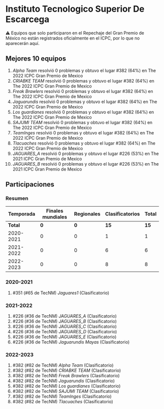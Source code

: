 # Instituto Tecnologico Superior De Escarcega

:warning: Equipos que solo participaron en el Repechaje del Gran Premio de México no están registrados oficialmente en el ICPC, por lo que no aparecerán aquí.

## Mejores 10 equipos

1. _Alpha Team_ resolvió 0 problemas y obtuvo el lugar #382 (64%) en The 2022 ICPC Gran Premio de Mexico
1. _CRIABKE TEAM_ resolvió 0 problemas y obtuvo el lugar #382 (64%) en The 2022 ICPC Gran Premio de Mexico
1. _Freak Brawlers_ resolvió 0 problemas y obtuvo el lugar #382 (64%) en The 2022 ICPC Gran Premio de Mexico
1. _Jaguarundis_ resolvió 0 problemas y obtuvo el lugar #382 (64%) en The 2022 ICPC Gran Premio de Mexico
1. _Los guardianes_ resolvió 0 problemas y obtuvo el lugar #382 (64%) en The 2022 ICPC Gran Premio de Mexico
1. _SAJUMI TEAM_ resolvió 0 problemas y obtuvo el lugar #382 (64%) en The 2022 ICPC Gran Premio de Mexico
1. _TeamInges_ resolvió 0 problemas y obtuvo el lugar #382 (64%) en The 2022 ICPC Gran Premio de Mexico
1. _Tlacuaches_ resolvió 0 problemas y obtuvo el lugar #382 (64%) en The 2022 ICPC Gran Premio de Mexico
1. _JAGUARES_A_ resolvió 0 problemas y obtuvo el lugar #226 (53%) en The 2021 ICPC Gran Premio de Mexico
1. _JAGUARES_B_ resolvió 0 problemas y obtuvo el lugar #226 (53%) en The 2021 ICPC Gran Premio de Mexico

## Participaciones

### Resumen

| Temporada | Finales mundiales | Regionales | Clasificatorios | Total |
| --- | --- | --- | --- | --- |
| **Total** | **0** | **0** | **15** | **15** |
| 2020-2021 | 0 | 0 | 1 | 1 |
| 2021-2022 | 0 | 0 | 6 | 6 |
| 2022-2023 | 0 | 0 | 8 | 8 |

### 2020-2021

1. #351 (#65 de TecNM) _Jaguares1_ (Clasificatorio)

### 2021-2022

1. #226 (#36 de TecNM) _JAGUARES_A_ (Clasificatorio)
1. #226 (#36 de TecNM) _JAGUARES_B_ (Clasificatorio)
1. #226 (#36 de TecNM) _JAGUARES_C_ (Clasificatorio)
1. #226 (#36 de TecNM) _JAGUARES_D_ (Clasificatorio)
1. #226 (#36 de TecNM) _JAGUARES_E_ (Clasificatorio)
1. #226 (#36 de TecNM) _Jaguarundis Mayas_ (Clasificatorio)

### 2022-2023

1. #382 (#82 de TecNM) _Alpha Team_ (Clasificatorio)
1. #382 (#82 de TecNM) _CRIABKE TEAM_ (Clasificatorio)
1. #382 (#82 de TecNM) _Freak Brawlers_ (Clasificatorio)
1. #382 (#82 de TecNM) _Jaguarundis_ (Clasificatorio)
1. #382 (#82 de TecNM) _Los guardianes_ (Clasificatorio)
1. #382 (#82 de TecNM) _SAJUMI TEAM_ (Clasificatorio)
1. #382 (#82 de TecNM) _TeamInges_ (Clasificatorio)
1. #382 (#82 de TecNM) _Tlacuaches_ (Clasificatorio)



